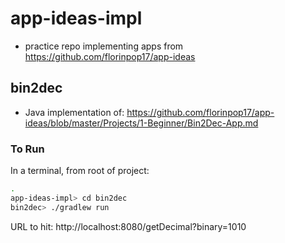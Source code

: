 # app-ideas-impl
* practice repo implementing apps from https://github.com/florinpop17/app-ideas

## bin2dec
* Java implementation of: https://github.com/florinpop17/app-ideas/blob/master/Projects/1-Beginner/Bin2Dec-App.md

### To Run
In a terminal, from root of project:

``` sh
.
app-ideas-impl> cd bin2dec
bin2dec> ./gradlew run
```
URL to hit: http://localhost:8080/getDecimal?binary=1010


